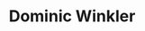 ---
user: dominic
title: Dominic Winkler
position:  Head of UX
company: Bosch UX China
featured: true
talk: keynote
sns: https://twitter.com/domdewom
bio: "Dominic is heading the Bosch internal design and innovation agency, Bosch User Experience (UX), here in Shanghai. He joined Bosch UX at the start of 2012 in Stuttgart, Germany. In Stuttgart he was mainly working on designing as well as prototyping simple and interactive user-centered solutions across the whole range of Bosch products. With his move to Shanghai, China in 2014, he could then combine his passion for creating new design concepts with his other passion for China, its culture and language.
 
Before joining Bosch, Dominic completed his Master with focus on Human-Computer Interaction at the University of Canterbury (New Zealand). While studying in Christchurch, he worked as tennis coach at different tennis clubs as well as interaction designer at Civil and Natural Resources Engineering. Prior to moving to New Zealand he lived in China for a couple years, where he mainly studied Chinese (Mandarin).<br/>
 
Apart from his passion for design and China, you can find Dominic traveling the world or just around the next corner on a rugby pitch."

biocn: "Dominic is heading the Bosch internal design and innovation agency, Bosch User Experience (UX), here in Shanghai. He joined Bosch UX at the start of 2012 in Stuttgart, Germany. In Stuttgart he was mainly working on designing as well as prototyping simple and interactive user-centered solutions across the whole range of Bosch products. With his move to Shanghai, China in 2014, he could then combine his passion for creating new design concepts with his other passion for China, its culture and language.
 
Before joining Bosch, Dominic completed his Master with focus on Human-Computer Interaction at the University of Canterbury (New Zealand). While studying in Christchurch, he worked as tennis coach at different tennis clubs as well as interaction designer at Civil and Natural Resources Engineering. Prior to moving to New Zealand he lived in China for a couple years, where he mainly studied Chinese (Mandarin).<br/>
 
Apart from his passion for design and China, you can find Dominic traveling the world or just around the next corner on a rugby pitch."

---